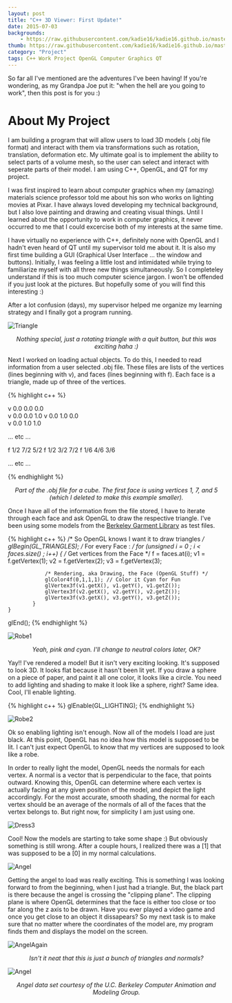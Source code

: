 ```yaml
---
layout: post
title: "C++ 3D Viewer: First Update!"
date: 2015-07-03
backgrounds:
    - https://raw.githubusercontent.com/kadie16/kadie16.github.io/master/assets/images/posts/i-swear/background3.png   
thumb: https://raw.githubusercontent.com/kadie16/kadie16.github.io/master/assets/images/posts/i-swear/6angel.png
category: "Project"
tags: C++ Work Project OpenGL Computer Graphics QT 
---
```


So far all I've mentioned are the adventures I've been having! If you're wondering, as my Grandpa Joe put it: "when the hell are you going to work", then this post is for you :) 

# About My Project
I am building a program that will allow users to load 3D models (.obj file format) and interact with them via transformations such as rotation, translation, deformation etc. My ultimate goal is to implement the ability to select parts of a volume mesh, so the user can select and interact with seperate parts of their model. I am using C++, OpenGL, and QT for my project. 

I was first inspired to learn about computer graphics when my (amazing) materials science professor told me about his son who works on lighting movies at Pixar. I have always loved developing my technical background, but I also love painting and drawing and creating visual things. Until I learned about the opportunity to work in computer graphics, it never occurred to me that I could excercise both of my interests at the same time. 

I have virtually no experience with C++, definitely none with OpenGL and I hadn't even heard of QT until my supervisor told me about it. It is also my first time building a GUI (Graphical User Interface ... the window and buttons). Initially, I was feeling a little lost and intimidated while trying to familiarize myself with all three new things simultaneously. So I completeley understand if this is too much computer science jargon. I won't be offended if you just look at the pictures. But hopefully some of you will find this interesting :)

After a lot confusion (days), my supervisor helped me organize my learning strategy and I finally got a program running. 

![Triangle](https://raw.githubusercontent.com/kadie16/kadie16.github.io/master/assets/images/posts/i-swear/0triangle.PNG) _<center>Nothing special, just a rotating triangle with a quit button, but this was exciting haha :)</center>_

Next I worked on loading actual objects. To do this, I needed to read information from a user selected .obj file. These files are lists of the vertices (lines beginning with v), and faces (lines beginning with f). Each face is a triangle, made up of three of the vertices. 

{% highlight c++ %}

v  0.0  0.0  0.0  
v  0.0  0.0  1.0 
v  0.0  1.0  0.0  
v  0.0  1.0  1.0 

... etc ...  

f  1/2  7/2  5/2
f  1/2  3/2  7/2 
f  1/6  4/6  3/6 

... etc ... 

{% endhighlight %}
_<center>Part of the .obj file for a cube. The first face is using vertices 1, 7, and 5 (which I deleted to make this example smaller).</center>_

Once I have all of the information from the file stored, I have to iterate through each face and ask OpenGL to draw the respective triangle. I've been using some models from the [Berkeley Garment Library](http://graphics.berkeley.edu/resources/GarmentLibrary/) as test files.


{% highlight c++ %}
/* So OpenGL knows I want it to draw triangles */
glBegin(GL_TRIANGLES);
	/* For every Face : */
        for (unsigned i = 0 ; i < faces.size() ; i++)
            {
                /* Get vertices from the Face */
                f = faces.at(i);
                v1 = f.getVertex(1);
                v2 = f.getVertex(2);
                v3 = f.getVertex(3);

                /* Rendering, aka Drawing, the Face (OpenGL Stuff) */
                glColor4f(0,1,1,1); // Color it Cyan for Fun  
                glVertex3f(v1.getX(), v1.getY(), v1.getZ());
                glVertex3f(v2.getX(), v2.getY(), v2.getZ());
                glVertex3f(v3.getX(), v3.getY(), v3.getZ());
            }
    }
glEnd();
{% endhighlight %}

![Robe1](https://raw.githubusercontent.com/kadie16/kadie16.github.io/master/assets/images/posts/i-swear/1robe.png) _<center>Yeah, pink and cyan. I'll change to neutral colors later, OK?</center>_

Yay!! I've rendered a model! But it isn't very exciting looking. It's supposed to look 3D. It looks flat because it hasn't been lit yet. If you draw a sphere on a piece of paper, and paint it all one color, it looks like a circle. You need to add lighting and shading to make it look like a sphere, right? Same idea. Cool, I'll enable lighting. 

{% highlight c++ %}
    glEnable(GL_LIGHTING);
{% endhighlight %}

![Robe2](https://raw.githubusercontent.com/kadie16/kadie16.github.io/master/assets/images/posts/i-swear/2robe.png) 

Ok so enabling lighting isn't enough. Now all of the models I load are just black. At this point, OpenGL has no idea how this model is supposed to be lit. I can't just expect OpenGL to know that my vertices are supposed to look like a robe. 

In order to really light the model, OpenGL needs the normals for each vertex. A normal is a vector that is perpendicular to the face, that points outward. Knowing this, OpenGL can determine where each vertex is actually facing at any given position of the model, and depict the light accordingly. For the most accurate, smooth shading, the normal for each vertex should be an average of the normals of all of the faces that the vertex belongs to. But right now, for simplicity I am just using one.

![Dress3](https://raw.githubusercontent.com/kadie16/kadie16.github.io/master/assets/images/posts/i-swear/3dress.png) 

Cool! Now the models are starting to take some shape :) But obviously something is still wrong. After a couple hours, I realized there was a [1] that was supposed to be a [0] in my normal calculations.

![Angel](https://raw.githubusercontent.com/kadie16/kadie16.github.io/master/assets/images/posts/i-swear/4angel.png) 

Getting the angel to load was really exciting. This is something I was looking forward to from the beginning, when I just had a triangle. But, the black part is there because the angel is crossing the "clipping plane". The clipping plane is where OpenGL determines that the face is either too close or too far along the z axis to be drawn. Have you ever played a video game and once you get close to an object it dissapears? So my next task is to make sure that no matter where the coordinates of the model are, my program finds them and displays the model on the screen. 

![AngelAgain](https://raw.githubusercontent.com/kadie16/kadie16.github.io/master/assets/images/posts/i-swear/5angelSide.png)

_<center>Isn't it neat that this is just a bunch of triangles and normals?</center>_

![Angel](https://raw.githubusercontent.com/kadie16/kadie16.github.io/master/assets/images/posts/i-swear/6angel.png)

_<center>Angel data set courtesy of the U.C. Berkeley Computer Animation and Modeling Group.</center>_
